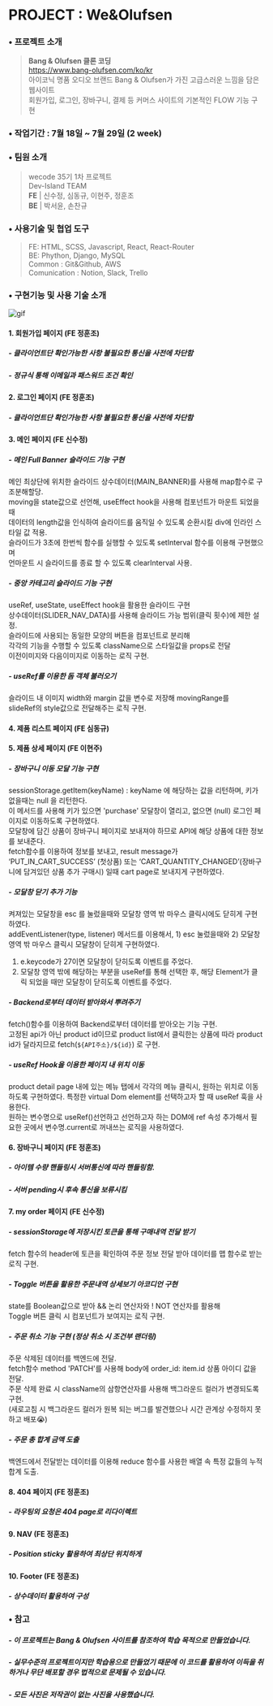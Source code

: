 

# PROJECT : We&Olufsen

### • 프로젝트 소개
>**Bang & Olufsen 클론 코딩**  
https://www.bang-olufsen.com/ko/kr  
아이코닉 명품 오디오 브랜드 Bang & Olufsen가 가진 고급스러운 느낌을 담은 웹사이트  
회원가입, 로그인, 장바구니, 결제 등	커머스 사이트의 기본적인 FLOW 기능 구현

### • 작업기간 : 7월 18일 ~ 7월 29일 (2 week)

### • 팀원 소개
> wecode 35기 1차 프로젝트  
 Dev-Island TEAM  
  **FE** | 신수정, 심동규, 이현주, 정훈조  
  **BE** | 박서윤, 손찬규
 
### • 사용기술 및 협업 도구  
> FE: HTML, SCSS, Javascript, React, React-Router  
> BE: Phython, Django, MySQL  
> Common : Git&Github, AWS  
> Comunication : Notion, Slack, Trello  

### • 구현기능 및 사용 기술 소개 
![gif](https://user-images.githubusercontent.com/62737638/181909170-2f7bf398-dba9-4a8e-a60e-96a455406961.gif)

#### 1. 회원가입 페이지 (FE 정훈조)
##### - 클라이언트단 확인가능한 사항 불필요한 통신을 사전에 차단함
##### - 정규식 통해 이메일과 패스워드 조건 확인

#### 2. 로그인 페이지 (FE 정훈조)
##### - 클라이언트단 확인가능한 사항 불필요한 통신을 사전에 차단함
 
####  3. 메인 페이지 (FE 신수정)
##### - 메인 Full Banner 슬라이드 기능 구현  
메인 최상단에 위치한 슬라이드 상수데이터(MAIN_BANNER)를 사용해 map함수로 구조분해할당.     
moving을 state값으로 선언해, useEffect hook을 사용해 컴포넌트가 마운트 되었을 때    
데이터의 length값을 인식하여 슬라이드를 움직일 수 있도록 순환시킬 div에 인라인 스타일 값 적용.    
슬라이드가 3초에 한번씩 함수를 실행할 수 있도록 setInterval 함수를 이용해 구현했으며    
언마운트 시 슬라이드를 종료 할 수 있도록 clearInterval 사용.    
    
##### - 중앙 카테고리 슬라이드 기능 구현  
useRef, useState, useEffect hook을 활용한 슬라이드 구현    
상수데이터(SLIDER_NAV_DATA)를 사용해 슬라이드 가능 범위(클릭 횟수)에 제한 설정.  
슬라이드에 사용되는 동일한 모양의 버튼을 컴포넌트로 분리해    
각각의 기능을 수행할 수 있도록 className으로 스타일값을 props로 전달    
이전이미지와 다음이미지로 이동하는 로직 구현.   
##### - useRef를 이용한 돔 객체 불러오기  
슬라이드 내 이미지 width와 margin 값을 변수로 저장해 movingRange를  
slideRef의 style값으로 전달해주는 로직 구현.  

#### 4. 제품 리스트 페이지 (FE 심동규)
  
  
#### 5. 제품 상세 페이지 (FE 이현주)
##### - 장바구니 이동 모달 기능 구현  
sessionStorage.getItem(keyName) : keyName 에 해당하는 값을 리턴하며, 키가 없을때는 null 을 리턴한다.  
이 메서드를 사용해 키가 있으면 'purchase' 모달창이 열리고, 없으면 (null) 로그인 페이지로 이동하도록 구현하였다.  
모달창에 담긴 상품이 장바구니 페이지로 보내져야 하므로 API에 해당 상품에 대한 정보를 보내준다.  
fetch함수를 이용하여 정보를 보내고, result message가 ‘PUT_IN_CART_SUCCESS’ (첫상품) 또는 ‘CART_QUANTITY_CHANGED’(장바구니에 담겨있던 상품 추가 구매시) 일때 cart page로 보내지게 구현하였다.  
  
##### - 모달창 닫기 추가 기능  
켜져있는 모달창을 esc 를 눌렀을때와 모달창 영역 밖 마우스 클릭시에도 닫히게 구현하였다.  
addEventListener(type, listener) 메서드를 이용해서, 1) esc 눌렀을때와 2) 모달창 영역 밖 마우스 클릭시 모달창이 닫히게 구현하였다.  
1) e.keycode가 27이면 모달창이 닫히도록 이벤트를 주었다.  
2) 모달창 영역 밖에 해당하는 부분을 useRef를 통해 선택한 후, 해당 Element가 클릭 되었을 때만 모달창이 닫히도록 이벤트를 주었다.  
  
##### - Backend로부터 데이터 받아와서 뿌려주기  
fetch()함수를 이용하여 Backend로부터 데이터를 받아오는 기능 구현.  
고정된 api가 아닌  product id이므로 product list에서 클릭한는 상품에 따라 product id가 달라지므로 fetch(`${API주소}/${id}`) 로 구현.  
  
##### - useRef Hook을 이용한 페이지 내 위치 이동    
product detail page 내에 있는 메뉴 탭에서 각각의 메뉴 클릭시, 원하는 위치로 이동하도록 구현하였다. 
특정한 virtual Dom element를 선택하고자 할 때 useRef 훅을 사용한다.  
원하는 변수명으로 useRef()선언하고 선언하고자 하는 DOM에 ref 속성 추가해서 필요한 곳에서 변수명.current로 꺼내쓰는 로직을 사용하였다.

#### 6. 장바구니 페이지 (FE 정훈조)
##### - 아이템 수량 핸들링시 서버통신에 따라 핸들링함.
##### - 서버 pending시 후속 통신을 보류시킴
 
#### 7. my order 페이지 (FE 신수정)  
##### - sessionStorage에 저장시킨 토큰을 통해 구매내역 전달 받기  
fetch 함수의 header에 토큰을 확인하여 주문 정보 전달 받아 데이터를 맵 함수로 받는 로직 구현.  
##### - Toggle 버튼을 활용한 주문내역 상세보기 아코디언 구현
state를 Boolean값으로 받아 && 논리 연산자와 ! NOT 연산자를 활용해  
Toggle 버튼 클릭 시 컴포넌트가 보여지는 로직 구현.  
##### - 주문 취소 기능 구현 (정상 취소 시 조건부 랜더링)  
주문 삭제된 데이터를 백엔드에 전달.  
fetch함수 method 'PATCH'를 사용해 body에 order_id: item.id 상품 아이디 값을 전달.  
주문 삭제 완료 시 className의 삼항연산자를 사용해 백그라운드 컬러가 변경되도록 구현.  
(새로고침 시 백그라운드 컬러가 원복 되는 버그를 발견했으나 시간 관계상 수정하지 못하고 배포😭)  
##### - 주문 총 합계 금액 도출   
백엔드에서 전달받는 데이터를 이용해 reduce 함수를 사용한 배열 속 특정 값들의 누적 합계 도출.  
  
  
#### 8. 404 페이지  (FE 정훈조)
##### - 라우팅외 요청은 404 page로 리다이렉트

#### 9. NAV (FE 정훈조)
##### - Position sticky 활용하여 최상단 위치하게 
 
#### 10. Footer (FE 정훈조)
##### - 상수데이터 활용하여 구성
  
    
      
          

### • 참고
##### - 이 프로젝트는 Bang & Olufsen 사이트를 참조하여 학습 목적으로 만들었습니다.  
##### - 실무수준의 프로젝트이지만 학습용으로 만들었기 때문에 이 코드를 활용하여 이득을 취하거나 무단 배포할 경우 법적으로 문제될 수 있습니다.  
##### - 모든 사진은 저작권이 없는 사진을 사용했습니다.  
